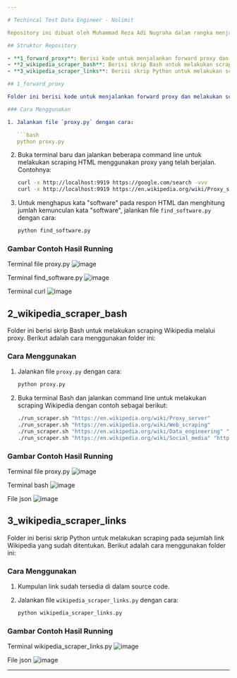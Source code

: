 ```yaml
---

# Techincal Test Data Engineer - Nolimit

Repository ini dibuat oleh Muhammad Reza Adi Nugraha dalam rangka menjawab Techincal Test Data Engineer di perusahaan Nolimit. Repository ini terdiri dari tiga folder, masing-masing digunakan untuk menjawab setiap soal yang diberikan.

## Struktur Repository

- **1_forward_proxy**: Berisi kode untuk menjalankan forward proxy dan melakukan scraping HTML menggunakan proxy.
- **2_wikipedia_scraper_bash**: Berisi skrip Bash untuk melakukan scraping Wikipedia melalui proxy.
- **3_wikipedia_scraper_links**: Berisi skrip Python untuk melakukan scraping pada sejumlah link Wikipedia yang sudah ditentukan.

## 1_forward_proxy

Folder ini berisi kode untuk menjalankan forward proxy dan melakukan scraping HTML menggunakan proxy yang telah berjalan. Berikut adalah cara menggunakan folder ini:

### Cara Menggunakan

1. Jalankan file `proxy.py` dengan cara:

   ```bash
   python proxy.py
   ```

2. Buka terminal baru dan jalankan beberapa command line untuk melakukan scraping HTML menggunakan proxy yang telah berjalan. Contohnya:

   ```bash
   curl -x http://localhost:9919 https://google.com/search -vvv
   curl -x http://localhost:9919 https://en.wikipedia.org/wiki/Proxy_server -vvv
   ```

3. Untuk menghapus kata "software" pada respon HTML dan menghitung jumlah kemunculan kata "software", jalankan file `find_software.py` dengan cara:

   ```bash
   python find_software.py
   ```

### Gambar Contoh Hasil Running
Terminal file proxy.py
![image](https://github.com/mrezaadi/Techincal-Test-Data-Engineer-Nolimit/assets/68578433/82148b4d-6943-4909-9d9e-06ad112d67b1)

Terminal find_software.py
![image](https://github.com/mrezaadi/Techincal-Test-Data-Engineer-Nolimit/assets/68578433/de4a55d8-4652-4d90-bf7b-4824cde4b68b)

Terminal curl
![image](https://github.com/mrezaadi/Techincal-Test-Data-Engineer-Nolimit/assets/68578433/29c7fd6c-4240-4ba9-8ce5-bcada91d8d10)

## 2_wikipedia_scraper_bash

Folder ini berisi skrip Bash untuk melakukan scraping Wikipedia melalui proxy. Berikut adalah cara menggunakan folder ini:

### Cara Menggunakan

1. Jalankan file `proxy.py` dengan cara:

   ```bash
   python proxy.py
   ```

2. Buka terminal Bash dan jalankan command line untuk melakukan scraping Wikipedia dengan contoh sebagai berikut:

   ```bash
   ./run_scraper.sh "https://en.wikipedia.org/wiki/Proxy_server"
   ./run_scraper.sh "https://en.wikipedia.org/wiki/Web_scraping"
   ./run_scraper.sh "https://en.wikipedia.org/wiki/Data_engineering" "http://localhost:9919"
   ./run_scraper.sh "https://en.wikipedia.org/wiki/Social_media" "http://localhost:9919"
   ```

### Gambar Contoh Hasil Running
Terminal file proxy.py
![image](https://github.com/mrezaadi/Techincal-Test-Data-Engineer-Nolimit/assets/68578433/38c98fa6-8398-45db-9d36-6490f318acdc)

Terminal bash
![image](https://github.com/mrezaadi/Techincal-Test-Data-Engineer-Nolimit/assets/68578433/a2a359c7-b114-4406-abb1-6dc50034d0b9)

File json
![image](https://github.com/mrezaadi/Techincal-Test-Data-Engineer-Nolimit/assets/68578433/3f861887-208f-4bf4-9f76-82bd6ed27c46)

## 3_wikipedia_scraper_links

Folder ini berisi skrip Python untuk melakukan scraping pada sejumlah link Wikipedia yang sudah ditentukan. Berikut adalah cara menggunakan folder ini:

### Cara Menggunakan

1. Kumpulan link sudah tersedia di dalam source code.
2. Jalankan file `wikipedia_scraper_links.py` dengan cara:

   ```bash
   python wikipedia_scraper_links.py
   ```

### Gambar Contoh Hasil Running
Terminal wikipedia_scraper_links.py
![image](https://github.com/mrezaadi/Techincal-Test-Data-Engineer-Nolimit/assets/68578433/88735b0c-b701-4400-b3c3-cb64200fabc1)

File json
![image](https://github.com/mrezaadi/Techincal-Test-Data-Engineer-Nolimit/assets/68578433/a6e1676f-b915-48c3-8c08-f5a762adbd7c)

---
```


